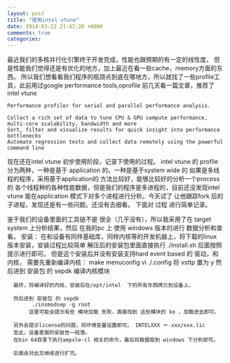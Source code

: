```yaml
---
layout: post
title: "使用intel vtune"
date: 2014-03-22 21:47:28 +0800
comments: true
categories: 
---
```

   最近我们的多核并行化引擎终于开发完成，性能也跟预期的有一定的线性度。
   但是性能我们觉得还是有优化的地方，加上最近在看一些cache，memory方面的东西。
   所以我们想看看我们程序的瓶颈点到底在哪地方，所以就找了一些profile工具，此前用过google 
   performance tools,oprofile 前几天看一篇文章，推荐了intel vtune 
   
    Performance profiler for serial and parallel performance analysis.

	Collect a rich set of data to tune CPU & GPU compute performance, multi-core scalability, bandwidth and more
	Sort, filter and visualize results for quick insight into performance bottlenecks
	Automate regression tests and collect data remotely using the powerful command line
   现在还在intel vtune 初步使用阶段，记录下使用的过程。
   intel vtune 的 profile 分为两种，一种是基于 application 的，一种是基于system wide 的 
   如果是多线程的程序，采用基于application的 方法比较好，能够比较好的分析一个process的
   各个线程种的各种性能数据，但是我们的程序是多进程的，目前还没发现intel vtune 能在application
   模式下对多个进程进行分析。今天试了 让他跟踪fork 后的子进程，发现还是有一些问题。还没有去细看。
   下面对 过程 进行简单记录。

   鉴于我们的设备里面的工具链不是 很全（几乎没有），所以我采用了在 target system 上分析结果，然后
   在我的pc 上 使用 windows 版本的进行 数据分析和查看。
   安装：
       在和设备有同样基础库，同样内核等的开发机器上，将下载的linux 版本安装，安装过程比较简单
	   解压后的安装包里面直接执行 ./install.sh 
	   后面按照提示进行即可。
	   但是这个安装后并没有安装支持hard event based 的 驱动，和内核，
	   需要先重新编译内核：
	      make menuconfig
		  vi ./.config  将 vsttp 置为 y 
      然后进到 安装包 的 sepdk 
	    编译内核模块
       
      最终，将编译好的内核，安装后在/opt/intel  下的所有东西拷贝到设备上。

      然后进到 安装包 的 sepdk 
	        ./insmodsep -g root 
		   这里可能会提示有些 模块加载 失败，直接找到 这些模块的 ko ，加载进去即可。

      另外会提示license的问题，将环境变量设置即可。 INTELXXX ＝ xxx/xxx.lic
      至此，设备里面的安装告一段落。
	  在bin 64目录下执行ampxle-cl 相关的命令，最后将数据取到 windows 下分析即可。

	  后面会对此文继续进行扩充。


